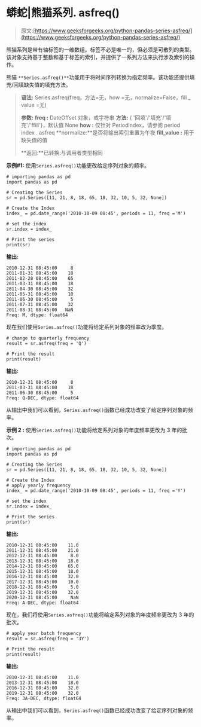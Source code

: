 # 蟒蛇|熊猫系列. asfreq()

> 原文:[https://www.geeksforgeeks.org/python-pandas-series-asfreq/](https://www.geeksforgeeks.org/python-pandas-series-asfreq/)

熊猫系列是带有轴标签的一维数组。标签不必是唯一的，但必须是可散列的类型。该对象支持基于整数和基于标签的索引，并提供了一系列方法来执行涉及索引的操作。

熊猫 `**Series.asfreq()**`功能用于将时间序列转换为指定频率。该功能还提供填充/回填缺失值的填充方法。

> **语法:** Series.asfreq(freq，方法=无，how =无，normalize=False，fill _ value =无)
> 
> **参数:**
> **freq :** DateOffset 对象，或字符串
> **方法:** { '回填'/'填充'/'填充'/'ffill'}，默认值 None
> **how :** 仅针对 PeriodIndex，请参阅 period index . asfreq
> **normalize:**是否将输出索引重置为午夜
> **fill_value :** 用于缺失值的值
> 
> **返回:**已转换:与调用者类型相同

**示例#1:** 使用`Series.asfreq()`功能更改给定序列对象的频率。

```
# importing pandas as pd
import pandas as pd

# Creating the Series
sr = pd.Series([11, 21, 8, 18, 65, 18, 32, 10, 5, 32, None])

# Create the Index
index_ = pd.date_range('2010-10-09 08:45', periods = 11, freq ='M')

# set the index
sr.index = index_

# Print the series
print(sr)
```

**输出:**

```
2010-12-31 08:45:00     8
2011-01-31 08:45:00    18
2011-02-28 08:45:00    65
2011-03-31 08:45:00    18
2011-04-30 08:45:00    32
2011-05-31 08:45:00    10
2011-06-30 08:45:00     5
2011-07-31 08:45:00    32
2011-08-31 08:45:00   NaN
Freq: M, dtype: float64
```

现在我们使用`Series.asfreq()`功能将给定系列对象的频率改为季度。

```
# change to quarterly frequency
result = sr.asfreq(freq = 'Q')

# Print the result
print(result)
```

**输出:**

```
2010-12-31 08:45:00     8
2011-03-31 08:45:00    18
2011-06-30 08:45:00     5
Freq: Q-DEC, dtype: float64
```

从输出中我们可以看到，`Series.asfreq()`函数已经成功改变了给定序列对象的频率。

**示例 2 :** 使用`Series.asfreq()`功能将给定系列对象的年度频率更改为 3 年的批次。

```
# importing pandas as pd
import pandas as pd

# Creating the Series
sr = pd.Series([11, 21, 8, 18, 65, 18, 32, 10, 5, 32, None])

# Create the Index
# apply yearly frequency
index_ = pd.date_range('2010-10-09 08:45', periods = 11, freq ='Y')

# set the index
sr.index = index_

# Print the series
print(sr)
```

**输出:**

```
2010-12-31 08:45:00    11.0
2011-12-31 08:45:00    21.0
2012-12-31 08:45:00     8.0
2013-12-31 08:45:00    18.0
2014-12-31 08:45:00    65.0
2015-12-31 08:45:00    18.0
2016-12-31 08:45:00    32.0
2017-12-31 08:45:00    10.0
2018-12-31 08:45:00     5.0
2019-12-31 08:45:00    32.0
2020-12-31 08:45:00     NaN
Freq: A-DEC, dtype: float64
```

现在，我们将使用`Series.asfreq()`功能将给定系列对象的年度频率更改为 3 年的批次。

```
# apply year batch frequency
result = sr.asfreq(freq = '3Y')

# Print the result
print(result)
```

**输出:**

```
2010-12-31 08:45:00    11.0
2013-12-31 08:45:00    18.0
2016-12-31 08:45:00    32.0
2019-12-31 08:45:00    32.0
Freq: 3A-DEC, dtype: float64
```

从输出中我们可以看到，`Series.asfreq()`函数已经成功改变了给定序列对象的频率。